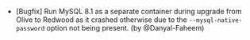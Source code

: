 - [Bugfix] Run MySQL 8.1 as a separate container during upgrade from Olive to Redwood as it crashed otherwise due to the `--mysql-native-password` option not being present. (by @Danyal-Faheem) 